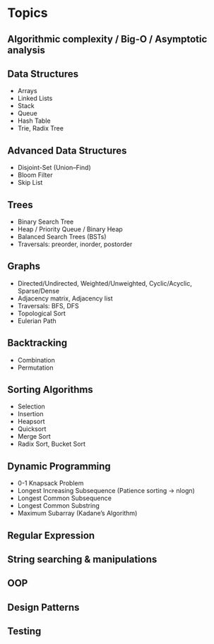 # Topics

## Algorithmic complexity / Big-O / Asymptotic analysis

## Data Structures

- Arrays
- Linked Lists
- Stack
- Queue
- Hash Table
- Trie, Radix Tree

## Advanced Data Structures

- Disjoint-Set (Union–Find)
- Bloom Filter
- Skip List

## Trees

- Binary Search Tree
- Heap / Priority Queue / Binary Heap
- Balanced Search Trees (BSTs)
- Traversals: preorder, inorder, postorder

## Graphs

- Directed/Undirected, Weighted/Unweighted, Cyclic/Acyclic, Sparse/Dense
- Adjacency matrix, Adjacency list
- Traversals: BFS, DFS
- Topological Sort
- Eulerian Path

## Backtracking

- Combination
- Permutation

## Sorting Algorithms

- Selection
- Insertion
- Heapsort
- Quicksort
- Merge Sort
- Radix Sort, Bucket Sort

## Dynamic Programming

- 0-1 Knapsack Problem
- Longest Increasing Subsequence (Patience sorting -> nlogn)
- Longest Common Subsequence
- Longest Common Substring
- Maximum Subarray (Kadane’s Algorithm)

## Regular Expression

## String searching & manipulations

## OOP

## Design Patterns

## Testing
